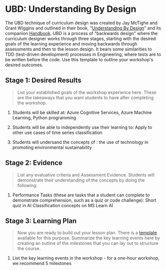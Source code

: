 
# UBD: Understanding By Design

The UBD technique of curriculum design was created by Jay McTighe and Grant Wiggins and outlined in their book, "[Understanding By Design](https://www.amazon.com/Understanding-Design-second-Grant-Wiggins/dp/B006NPF8D0/ref=sr_1_15?crid=26FTBZ6E9Q53K&keywords=understanding+by+design&qid=1636052567&sprefix=understanding+by+design%2Caps%2C94&sr=8-15)" and its companion [Handbook](https://1lib.us/book/910241/cd96e1). UBD is a process of "backwards design" where the curriculum designer works through three stages, starting with the desired goals of the learning experience and moving backwards through assessments and then to the lesson design. It bears some similarities to TDD (test-driven development) processes in Engineering, where tests are to be written before the code. Use this template to outline your workshop's desired outcomes.

## 

## Stage 1: Desired Results 

> List your established goals of the workshop experience here. These are the takeaways that you want students to have after completing the workshop.

1. Students will be skilled at: Azure Cognitive Services, Azure Machine Learning, Python programming

1. Students will be able to independently use their learning to: Apply to other use cases of time series classification 
2. Students will undersand the concepts of : the use of technology in promoting environmental sustainability

## Stage 2: Evidence

> List any evaluative criteria and Assessment Evidence. Students will demonstrate their understanding of the concepts by doing the following:
 
1. Performance Tasks (these are tasks that a student can complete to demonstrate comprehension, such as a quiz or code challenge): Short quiz in AI Classification concepts on MS Learn AI 

## Stage 3: Learning Plan

> Now you are ready to build out your lesson plan. There is a [template](./template/README.md) available for this purpose. Summarize the key learning events here by creating an outline of the milestones that you can lay out to structure the course.

1. List the key learning events in the workshop - for a one-hour workshop, we recommend 5 milestones


